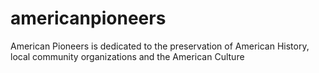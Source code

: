 # americanpioneers
American Pioneers is dedicated to the preservation of American History, local community organizations and the American Culture
